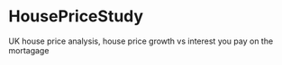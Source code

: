 # HousePriceStudy
UK house price analysis, house price growth vs interest you pay on the mortagage 
